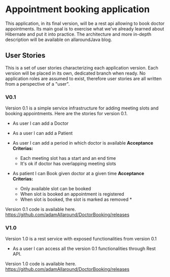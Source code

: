 # Appointment booking application
This application, in its final version, will be a rest api allowing to book doctor appointments. 
Its main goal is to exercise what we've already learned about Hibernate and put it into practice. 
The architecture and more in-depth description will be available on allaroundJava blog.

## User Stories
This is a set of user stories characterizing each application version. 
Each version will be placed in its own, dedicated branch when ready. 
No application roles are assumed to exist, therefore user stories are all written from a perspective of a "user".

### V0.1
Version 0.1 is a simple service infrastructure for adding meeting slots and booking appointments. 
Here are the stories for version 0.1.
* As user I can add a Doctor
* As a user I can add a Patient
* As user I can add a period in which doctor is available
**Acceptance Criterias:** 
    * Each meeting slot has a start and an end time
    * It's ok if doctor has overlapping meeting slots

* As patient I can Book given doctor at a given time
**Acceptance Criterias:** 
    * Only available slot can be booked
    * When slot is booked an appointment is registered
    * When slot is booked, the slot is marked as removed *
    
Version 0.1 code is available here. 
https://github.com/adamAllaround/DoctorBooking/releases

### V1.0
Version 1.0 is a rest service with exposed functionalities from version 0.1
* As a user I can access all the version 0.1 functionalities through Rest API. 

Version 1.0 code is available here. 
https://github.com/adamAllaround/DoctorBooking/releases